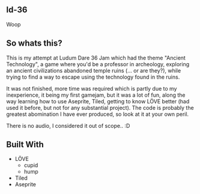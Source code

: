 ld-36
---------------
Woop

## So whats this?
This is my attempt at Ludum Dare 36 Jam which had the theme "Ancient Technology", a game where you'd be a professor in archeology, exploring an
ancient civilizations abandoned temple ruins (... or are they?), while trying to find a way to escape using the technology found in the ruins.

It was not finished, more time was required which is partly due to my inexperience, it being my first gamejam, but it was a lot of fun, along the way learning how to use Aseprite, Tiled, getting to know LÖVE better (had used it before, but not for any substantial project).
The code is probably the greatest abomination I have ever produced, so look at it at your own peril.

There is no audio, I considered it out of scope.. :D

## Built With
* LÖVE
  * cupid
  * hump
* Tiled
* Aseprite

